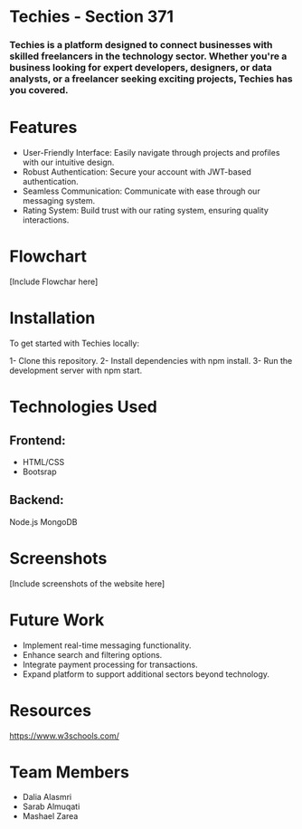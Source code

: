 # Techies - Section 371
### Techies is a platform designed to connect businesses with skilled freelancers in the technology sector. Whether you're a business looking for expert developers, designers, or data analysts, or a freelancer seeking exciting projects, Techies has you covered.

 


# Features
- User-Friendly Interface: Easily navigate through projects and profiles with our intuitive design.
- Robust Authentication: Secure your account with JWT-based authentication.
- Seamless Communication: Communicate with ease through our messaging system.
- Rating System: Build trust with our rating system, ensuring quality interactions.

# Flowchart
[Include Flowchar here]



# Installation
To get started with Techies locally:

1- Clone this repository.
2- Install dependencies with npm install.
3- Run the development server with npm start.


# Technologies Used
## Frontend:
- HTML/CSS
- Bootsrap
## Backend:
Node.js
MongoDB


# Screenshots
[Include screenshots of the website here]


# Future Work
- Implement real-time messaging functionality.
- Enhance search and filtering options.
- Integrate payment processing for transactions.
- Expand platform to support additional sectors beyond technology.


# Resources
https://www.w3schools.com/


# Team Members
- Dalia Alasmri
- Sarab Almuqati
- Mashael Zarea
